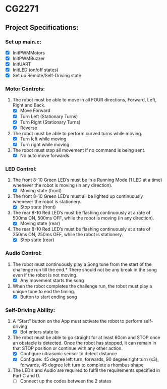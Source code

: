 # CG2271

## Project Specifications:

### Set up main.c:
- [x] InitPWMMotors
- [x] InitPWMBuzzer
- [x] InitUART
- [x] InitLED (on/off states)
- [x] Set up Remote/Self-Driving state

### Motor Controls:
1. The robot must be able to move in all FOUR directions, Forward, Left, Right and Back.
    - [x] Move Forward 
    - [x] Turn Left (Stationary Turns)
    - [x] Turn Right (Stationary Turns)
    - [x] Reverse 
2. The robot must be able to perform curved turns while moving.
    - [x] Turn left while moving
    - [x] Turn right while moving
3. The robot must stop all movement if no command is being sent.
    - [x] No auto move forwards

### LED Control:
1. The front 8-10 Green LED’s must be in a Running Mode (1 LED at a time) whenever the robot is moving (in any direction).
    - [x] Moving state (front)
2. The front 8-10 Green LED’s must all be lighted up continuously whenever the robot is stationery.
    - [x] Stop state (front)
3. The rear 8-10 Red LED’s must be flashing continuously at a rate of 500ms ON, 500ms OFF, while the robot is moving (in any direction).
    - [x] Moving state (rear)
4. The rear 8-10 Red LED’s must be flashing continuously at a rate of 250ms ON, 250ms OFF, while the robot is stationery.
    - [x] Stop state (rear)

### Audio Control:
1. The robot must continuously play a Song tune from the start of the challenge run till the end.* There should not be any break in the song even if the robot is not moving.
    - [x] Any movement starts the song
2. When the robot completes the challenge run, the robot must play a unique tone to end the timing.
    - [x] Button to start ending song

### Self-Driving Ability:
1. A “Start” button on the App must activate the robot to perform self-driving
    - [x] Bot enters state to 
2. The robot must be able to go straight for at least 60cm and STOP once an obstacle is detected. Once the robot has stopped, it can remain in that STOP position or continue with any other action.
    - [x] Configure ultrasonic sensor to detect distance
    - [x] Configure: 45 degree left turn, forwards, 90 degree right turn (x3), forwards, 45 degree left turn to complete a rhombus shape
3. The LED’s and Audio are required to fulfil the requirements specified in Part C and D.
    - [ ] Connect up the codes between the 2 states
